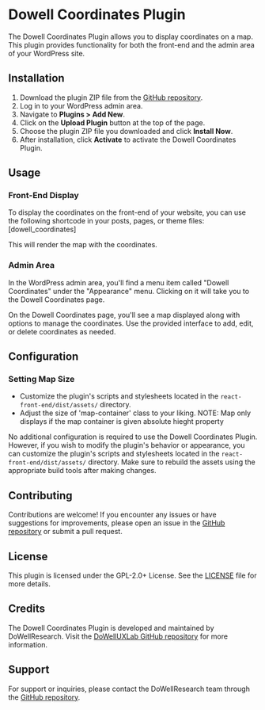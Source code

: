 # Dowell Coordinates Plugin

The Dowell Coordinates Plugin allows you to display coordinates on a map. This plugin provides functionality for both the front-end and the admin area of your WordPress site.

## Installation

1. Download the plugin ZIP file from the [GitHub repository](https://github.com/DoWellUXLab/DoWell-Coordinates).
2. Log in to your WordPress admin area.
3. Navigate to **Plugins > Add New**.
4. Click on the **Upload Plugin** button at the top of the page.
5. Choose the plugin ZIP file you downloaded and click **Install Now**.
6. After installation, click **Activate** to activate the Dowell Coordinates Plugin.

## Usage

### Front-End Display

To display the coordinates on the front-end of your website, you can use the following shortcode in your posts, pages, or theme files:
[dowell_coordinates]

This will render the map with the coordinates.

### Admin Area

In the WordPress admin area, you'll find a menu item called "Dowell Coordinates" under the "Appearance" menu. Clicking on it will take you to the Dowell Coordinates page.

On the Dowell Coordinates page, you'll see a map displayed along with options to manage the coordinates. Use the provided interface to add, edit, or delete coordinates as needed.

## Configuration
### Setting Map Size
- Customize the plugin's scripts and stylesheets located in the `react-front-end/dist/assets/` directory.
- Adjust the size of 'map-container' class to your liking. NOTE: Map only displays if the map container is given absolute hieght property

No additional configuration is required to use the Dowell Coordinates Plugin. However, if you wish to modify the plugin's behavior or appearance, you can customize the plugin's scripts and stylesheets located in the `react-front-end/dist/assets/` directory. Make sure to rebuild the assets using the appropriate build tools after making changes.

## Contributing

Contributions are welcome! If you encounter any issues or have suggestions for improvements, please open an issue in the [GitHub repository](https://github.com/DoWellUXLab/DoWell-Coordinates) or submit a pull request.

## License

This plugin is licensed under the GPL-2.0+ License. See the [LICENSE](LICENSE) file for more details.

## Credits

The Dowell Coordinates Plugin is developed and maintained by DoWellResearch. Visit the [DoWellUXLab GitHub repository](https://github.com/DoWellUXLab) for more information.

## Support

For support or inquiries, please contact the DoWellResearch team through the [GitHub repository](https://github.com/DoWellUXLab/DoWell-Coordinates).

